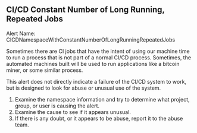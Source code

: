 ## CI/CD Constant Number of Long Running, Repeated Jobs
Alert Name: CICDNamespaceWithConstantNumberOfLongRunningRepeatedJobs

Sometimes there are CI jobs that have the intent of using our machine time to run a process that is not part of a normal CI/CD process. Sometimes, the automated machines built will be used to run applications like a bitcoin miner, or some similar process.

This alert does not directly indicate a failure of the CI/CD system to work, but is designed to look for abuse or unusual use of the system.

1. Examine the namespace information and try to determine what project, group, or user is causing the alert.
2. Examine the cause to see if it appears unusual.
3. If there is any doubt, or it appears to be abuse, report it to the abuse team.

